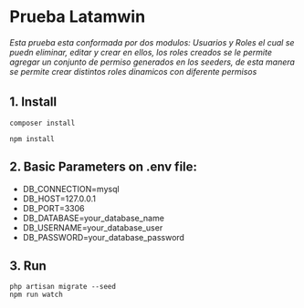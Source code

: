  

 
<h1> Prueba Latamwin   </>
   
<h6>   Esta prueba  esta conformada por dos modulos: Usuarios y Roles el cual se puedn eliminar, editar y crear en ellos, los roles creados se le permite agregar un conjunto de permiso generados en los seeders, de esta manera se permite crear distintos roles dinamicos con diferente permisos </h6>    

## 1. Install
    
    composer install 
   
    npm install
   
## 2. Basic Parameters on .env file:
 
<ul>
  <li>  DB_CONNECTION=mysql </li>
  <li>  DB_HOST=127.0.0.1 </li>
  <li>  DB_PORT=3306 </li>
  <li>  DB_DATABASE=your_database_name </li>
  <li>  DB_USERNAME=your_database_user </li>
  <li>  DB_PASSWORD=your_database_password </li>
</ul>

## 3. Run
    
    php artisan migrate --seed
    npm run watch
    
  
